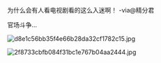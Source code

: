 为什么会有人看电视剧看的这么入迷啊！ -via@精分君

官场斗争...

![d8e1c56bb35f4e66b28da32cf1782c15.jpg](https://wxlzmt.github.io/cdn1/ext/qw/groups/30088/d8e1c56bb35f4e66b28da32cf1782c15.jpg)

![2f8733cbfb084f31bc1e767b04aa2444.jpg](https://wxlzmt.github.io/cdn1/ext/qw/groups/30088/2f8733cbfb084f31bc1e767b04aa2444.jpg)
